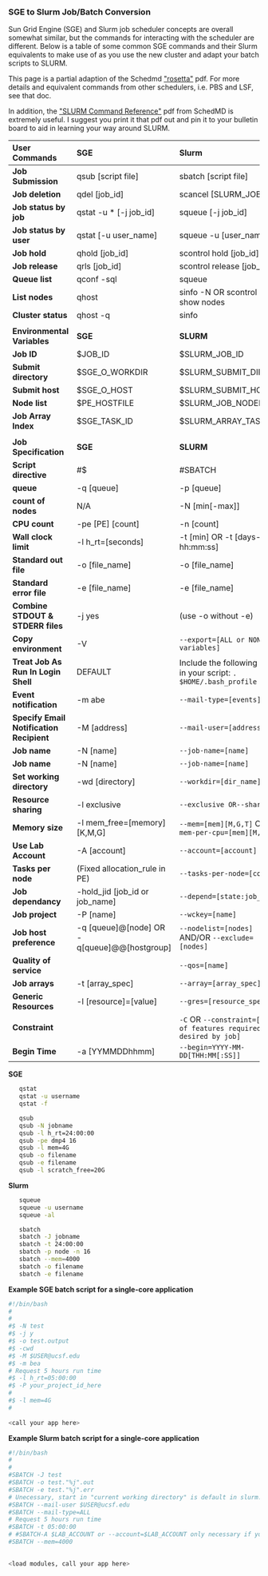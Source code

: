### SGE to Slurm Job/Batch Conversion

Sun Grid Engine (SGE) and Slurm job scheduler concepts are overall somewhat similar, but the commands for interacting with the scheduler are different. Below is a table of some common SGE commands and their Slurm equivalents to make use of as you use the new cluster and adapt your batch scripts to SLURM.

This page is a partial adaption of the Schedmd ["rosetta"](https://slurm.schedmd.com/rosetta.pdf) pdf. For more details and equivalent commands from other schedulers, i.e. PBS and LSF, see that doc. 

In addition, the ["SLURM Command Reference"](https://slurm.schedmd.com/pdfs/summary.pdf) pdf from SchedMD is extremely useful. I suggest you print it that pdf out and pin it to your bulletin board to aid in learning your way around SLURM.

|**User Commands**|**SGE**|**Slurm**|
|:---|:---|:---|
|**Job Submission**|qsub [script file]|sbatch [script file]|
|**Job deletion**|qdel [job_id]|scancel [SLURM_JOB_ID]|
|**Job status by job**|qstat -u \* [-j job_id]|squeue [-j job_id]|
|**Job status by user**|qstat [-u user_name]|squeue -u [user_name]|
|**Job hold**|qhold [job_id]|scontrol hold [job_id]|
|**Job release**|qrls [job_id]|scontrol release [job_id]|
|**Queue list**|qconf -sql|squeue|
|**List nodes**|qhost|sinfo -N OR scontrol show nodes|
|**Cluster status**|qhost -q|sinfo|
||||
|**Environmental Variables**|**SGE**|**SLURM**|
|**Job ID**|$JOB_ID|$SLURM_JOB_ID|
|**Submit directory**|$SGE_O_WORKDIR|$SLURM_SUBMIT_DIR|
|**Submit host**|$SGE_O_HOST|$SLURM_SUBMIT_HOST|
|**Node list**|$PE_HOSTFILE|$SLURM_JOB_NODELIST|
|**Job Array Index**|$SGE_TASK_ID|$SLURM_ARRAY_TASK_ID|
||||
|**Job Specification**|**SGE**|**SLURM**|
|**Script directive**|#$|#SBATCH|
|**queue**|-q [queue]|-p [queue]|
|**count of nodes**|N/A|-N [min[-max]]|
|**CPU count**|-pe [PE] [count]|-n [count]|
|**Wall clock limit**|-l h_rt=[seconds]|-t [min] OR -t [days-hh:mm:ss]|
|**Standard out file**|	-o [file_name]|-o [file_name]|
|**Standard error file**|	-e [file_name]|-e [file_name]|
|**Combine STDOUT & STDERR files**| -j yes| (use -o without -e)|
|**Copy environment**|-V| ```--export=[ALL or NONE or variables]```|
|**Treat Job As Run In Login Shell**|DEFAULT| Include the following line in your script: ```. $HOME/.bash_profile```|
|**Event notification**|-m abe|```--mail-type=[events]```|
|**Specify Email Notification Recipient**|-M [address]|```--mail-user=[address]```|
|**Job name**|	-N [name]|```--job-name=[name]```|
|**Job name**|	-N [name]|```--job-name=[name]```|
|**Set working directory**|-wd [directory]|```--workdir=[dir_name]```|
|**Resource sharing**|-l exclusive|```--exclusive OR--shared```|
|**Memory size**|	-l mem_free=[memory][K,M,G]|```--mem=[mem][M,G,T]``` OR ```--mem-per-cpu=[mem][M,G,T]```|
|**Use Lab Account**|	-A [account]|	```--account=[account]```|
|**Tasks per node**|	(Fixed allocation_rule in PE)|```--tasks-per-node=[count]```|
|**Job dependancy**|	-hold_jid [job_id or job_name]|```--depend=[state:job_id]```|
|**Job project**|	-P [name]|```--wckey=[name]```|
|**Job host preference**|-q [queue]@[node] OR -q[queue]@@[hostgroup]|```--nodelist=[nodes]``` AND/OR ```--exclude=[nodes]```|
|**Quality of service**||```--qos=[name]```|
|**Job arrays**|	-t [array_spec]|```--array=[array_spec]```|
|**Generic Resources**|	-l [resource]=[value]|```--gres=[resource_spec]```|
|**Constraint**||```-C``` OR ```--constraint=[list of features required or desired by job]```|
|**Begin Time**|-a [YYMMDDhhmm]|```--begin=YYYY-MM-DD[THH:MM[:SS]]```|

**SGE**
```sh
   qstat
   qstat -u username 
   qstat -f
```
```sh
   qsub
   qsub -N jobname
   qsub -l h_rt=24:00:00
   qsub -pe dmp4 16
   qsub -l mem=4G
   qsub -o filename
   qsub -e filename
   qsub -l scratch_free=20G
```   
**Slurm**
```sh
   squeue
   squeue -u username 
   squeue -al
```
```sh
   sbatch
   sbatch -J jobname
   sbatch -t 24:00:00
   sbatch -p node -n 16
   sbatch --mem=4000
   sbatch -o filename
   sbatch -e filename
```
**Example SGE batch script for a single-core application**
```sh
#!/bin/bash
#
#
#$ -N test
#$ -j y
#$ -o test.output
#$ -cwd
#$ -M $USER@ucsf.edu
#$ -m bea
# Request 5 hours run time
#$ -l h_rt=05:00:00
#$ -P your_project_id_here
#
#$ -l mem=4G
# 
 
<call your app here>
```
**Example Slurm batch script for a single-core application**
```sh
#!/bin/bash
#
#
#SBATCH -J test
#SBATCH -o test."%j".out
#SBATCH -e test."%j".err
# Unecessary, start in "current working directory" is default in slurm. To specify another dir, use #SBATCH -D $WORKING_DIRECTORY or --chdir=[$WORKING_DIRECTORY]
#SBATCH --mail-user $USER@ucsf.edu
#SBATCH --mail-type=ALL
# Request 5 hours run time
#SBATCH -t 05:00:00
# #SBATCH-A $LAB_ACCOUNT or --account=$LAB_ACCOUNT only necessary if you have more than one Lab association, otherwise default Lab Account association used
#SBATCH --mem=4000

 
<load modules, call your app here>
```

